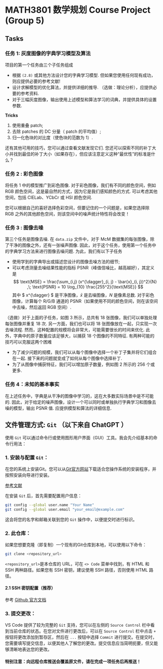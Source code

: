 # MATH3801 数学规划 Course Project (Group 5)

## Tasks

### 任务 1: 灰度图像的字典学习模型及算法

项目的第一个任务由三个子任务组成

- 根据 `(2.8)` 或其他方法设计您的字典学习模型. 但如果您使用任何现有成功，则应提供必要的参考文献! 
- 设计求解模型的优化算法，并提供详细的推导. （选做：理论分析），应提供必要的参考资料. 
- 对于三幅灰度图像，输出使用上述模型和算法学习的词典，并提供具体的设置参数. 

**Tricks** 

1. 使用重叠 patch;
2. 去除 patches 的 DC 分量（ patch 的平均值）;
3. 归一化色块的对比度（使色块的范数为 1）. 

还有其他可用的技巧，您可以通过查看文献发现它们. 
您还可以探索不同的补丁大小并找到最佳的补丁大小（如果存在），但应该注意定义这种“最优性”的标准是什么？

### 任务 2 : 彩色图像

将任务 1 中的模型推广到彩色图像. 对于彩色图像，我们有不同的颜色空间，例如 RGB 颜色空间，这是最自然的方式，因为它是我们感知颜色的方式. 可以考虑其他空间，包括 CIELab、YCbCr 或 HSI 颜色空间. 

您可以根据自己的喜好选择色彩空间，但要记住的一个问题是，如果您选择除 RGB 之外的其他颜色空间，则该空间中的噪声统计特性将会改变！

### 任务 3 : 图像去噪

第三个任务是图像去噪. 在 `data.zip` 文件中，对于 McM 数据集的每张图像，除了干净的图像之外，还有一张噪声图像. 因此，对于这个任务，使用第一个任务中的字典学习方法来进行图像去噪问题. 为此，我们有以下子任务

- 使用学到的字典导出或描述您设计的图像去噪方法的细节;
- 可以考虑测量去噪结果性能的指标 PSNR（峰值信噪比，越高越好），其定义是
  $$
  \text{MSE} = \frac{\sum_{i,j} (x^{\dagger}_{i, j} - \bar{x}_{i, j})^2}{N} ,\; \text{PSNR} = 10 \log_{10} \frac{255^2}{\text{MSE}}
  $$
  其中 $ x^{\dagger} $ 是干净图像，$\bar{x}$ 是去噪图像，$N$ 是像素总数. 对于彩色图像，计算每个 R/G/B 通道的 PSNR（如果使用不同的颜色空间，则在该空间中去噪，然后返回 RGB 空间）. 

（选做）对于上面的子任务，如图 3 所示，总共有 18 张图像，我们可以单独处理每张图像并重复 18 次. 另一方面，我们也可以将 18 张图像放在一起，只实现一次去噪流程. 然而，这种配置的规模将会非常大，可能需要很长的时间来优化. 此外，字典中的原子数量应该足够大，以捕获 18 个图像的不同特征. 有两种可能的技巧可以克服这两个困难

- 为了减少问题的规模，我们可以从每个图像中选择一个补丁子集并将它们组合在一起. 接下来的问题就变成了如何从每个图像中选择补丁. 
- 为了从图像中捕获特征，我们可以增加原子数量，例如图 2 所示的 256 个或更多. 

### 任务 4：未知的基本事实

在上述任务中，字典是从干净的图像中学习的，这在大多数实际场景中是不可能的. 因此，对于给定的噪声图像，设计一个可以同时或单独执行字典学习和图像去噪的模型，输出 PSNR 值. 应提供模型和算法的详细信息.

## 文件管理方式: `Git` （以下来自 ChatGPT ）

使用 `Git` 可以通过命令行或使用图形用户界面（GUI）工具。我会先介绍基本的命令行用法：

### 1. **安装与配置 `Git`**：

在您的系统上安装Git。您可以从[Git官方网站](https://git-scm.com/)下载适合您操作系统的安装程序，并按照安装向导进行安装。

[参考文献](https://blog.csdn.net/mukes/article/details/115693833)

在安装 `Git` 后，首先需要配置用户信息：

```bash
git config --global user.name "Your Name"
git config --global user.email "your_email@example.com"
```

这会将您的名字和邮箱关联到您的 `Git` 操作中，以便提交时进行标识。

### 2. **此仓库**：

如果您想要克隆（即复制）一个现有的Git仓库到本地，可以使用以下命令：

```bash
git clone <repository_url>
```

`<repository_url>`是本仓库的 URL，可在 `<> Code` 菜单中找到，有 HTML 和 SSH 两种路径。如果您有 SSH 密钥，建议使用 SSH 路径，否则使用 HTML 路径。

#### 2.1 SSH 密钥配置（推荐）

参考 [Github 官方文档](https://docs.github.com/zh/authentication/connecting-to-github-with-ssh)

### 3. **提交更改**：

VS Code 提供了较为完整的 `Git` 支持，您可以在左侧的 `Source Control` 栏中看到当前仓库的状态。在您对文件进行更改后，可以在 `Source Control` 栏中点击 `+` 按钮将更改添加到暂存区，然后在 `...` 按钮中选择 `Commit` 进行提交。在提交时，您需要填写提交信息，以便其他人了解您的更改。提交信息应当简明扼要，但又能够清晰地表达您的更改。

#### **特别注意：向远程仓库推送会覆盖原文件，请在完成一项任务后再推送！**

